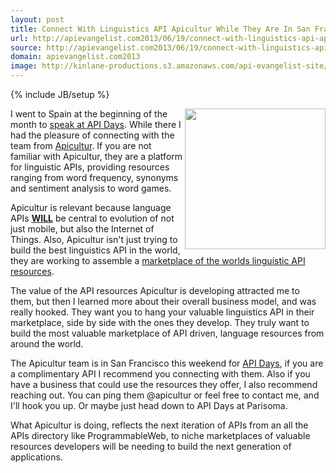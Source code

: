 ```yaml
---
layout: post
title: Connect With Linguistics API Apicultur While They Are In San Francisco
url: http://apievangelist.com2013/06/19/connect-with-linguistics-api-apicultur-while-they-are-in-san-francisco/
source: http://apievangelist.com2013/06/19/connect-with-linguistics-api-apicultur-while-they-are-in-san-francisco/
domain: apievangelist.com2013
image: http://kinlane-productions.s3.amazonaws.com/api-evangelist-site/blog/apicultur-logo.png
---
```

{% include JB/setup %}
<p><img src="https://s3.amazonaws.com/kinlane-productions/api-evangelist/apicultur/apicultur-logo.png" alt="" width="225" align="right" /></p>
<p>I went to Spain at the beginning of the month to <a href="http://www.apievangelist.com/2013/06/04/apidays-mediterranea-is-a-wrap/">speak at API Days</a>.  While there I had the pleasure of connecting with the team from <a href="http://www.apicultur.com/en/">Apicultur</a>.  If you are not familiar with Apicultur, they are a platform for linguistic APIs, providing resources ranging from word frequency, synonyms and sentiment analysis to word games.</p>
<p>Apicultur is relevant because language APIs <span style="text-decoration: underline;"><strong>WILL</strong></span> be central to evolution of not just mobile, but also the Internet of Things. Also, Apicultur isn't just trying to build the best linguistics API in the world, they are working to assemble a <a href="https://store.apicultur.com/">marketplace of the worlds linguistic API resources</a>.</p>
<p>The value of the API resources Apicultur is developing attracted me to them, but then I learned more about their overall business model, and was really hooked.  They want you to hang your valuable linguistics API in their marketplace, side by side with the ones they develop.  They truly want to build the most valuable marketplace of API driven, language resources from around the world.</p>
<p>The Apicultur team is in San Francisco this weekend for <a href="http://sf.apidays.io/">API Days</a>, if you are a complimentary API I recommend you connecting with them. Also if you have a business that could use the resources they offer, I also recommend reaching out.  You can ping them @apicultur or feel free to contact me, and I'll hook you up. Or maybe just head down to API Days at Parisoma.</p>
<p>What Apicultur is doing, reflects the next iteration of APIs from an all the APIs directory like ProgrammableWeb, to niche marketplaces of valuable resources developers will be needing to build the next generation of applications.</p>
